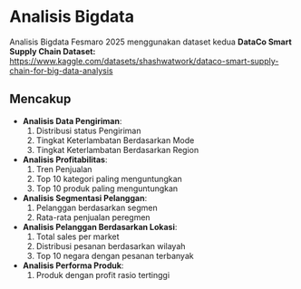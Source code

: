 # Analisis Bigdata 

Analisis Bigdata Fesmaro 2025 menggunakan dataset kedua
**DataCo Smart Supply Chain Dataset:** https://www.kaggle.com/datasets/shashwatwork/dataco-smart-supply-chain-for-big-data-analysis

## Mencakup
- **Analisis Data Pengiriman**:
  1. Distribusi status Pengiriman
  2. Tingkat Keterlambatan Berdasarkan Mode
  3. Tingkat Keterlambatan Berdasarkan Region
- **Analisis Profitabilitas**:
  1. Tren Penjualan
  2. Top 10 kategori paling menguntungkan
  3. Top 10 produk paling menguntungkan
- **Analisis Segmentasi Pelanggan**:
  1. Pelanggan berdasarkan segmen
  2. Rata-rata penjualan peregmen
- **Analisis Pelanggan Berdasarkan Lokasi**:
  1. Total sales per market
  2. Distribusi pesanan berdasarkan wilayah
  3. Top 10 negara dengan pesanan terbanyak
- **Analisis Performa Produk**:
  1. Produk dengan profit rasio tertinggi
